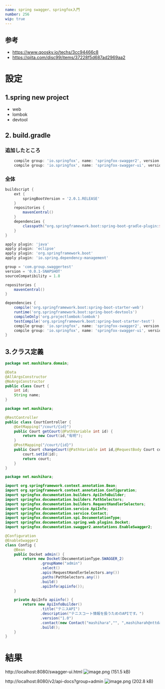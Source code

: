 ```yaml
---
name: spring swagger、springfox入門
number: 256
wip: true
---
```


## 参考
- https://www.qoosky.io/techs/3cc94466c8
- https://qiita.com/disc99/items/37228f5d687ad2969aa2

# 設定
## 1.spring new project
- web
- lombok
- devtool

## 2. build.gradle
### 追加したところ
```build.gradle
	compile group: 'io.springfox', name: 'springfox-swagger2', version: '2.8.0'
	compile group: 'io.springfox', name: 'springfox-swagger-ui', version: '2.8.0'
```
### 全体
```build.gradle
buildscript {
	ext {
		springBootVersion = '2.0.1.RELEASE'
	}
	repositories {
		mavenCentral()
	}
	dependencies {
		classpath("org.springframework.boot:spring-boot-gradle-plugin:${springBootVersion}")
	}
}

apply plugin: 'java'
apply plugin: 'eclipse'
apply plugin: 'org.springframework.boot'
apply plugin: 'io.spring.dependency-management'

group = 'com.group.swaggertest'
version = '0.0.1-SNAPSHOT'
sourceCompatibility = 1.8

repositories {
	mavenCentral()
}

dependencies {
	compile('org.springframework.boot:spring-boot-starter-web')
	runtime('org.springframework.boot:spring-boot-devtools')
	compileOnly('org.projectlombok:lombok')
	testCompile('org.springframework.boot:spring-boot-starter-test')
	compile group: 'io.springfox', name: 'springfox-swagger2', version: '2.8.0'
	compile group: 'io.springfox', name: 'springfox-swagger-ui', version: '2.8.0'
}
```


## 3.クラス定義
```Court.java
package net.mashihara.domain;

@Data
@AllArgsConstructor
@NoArgsConstructor
public class Court {
	int id;
	String name;	
}
```
```CourtController.java
package net.mashihara;

@RestController
public class CourtController {
	@GetMapping("/court/{id}")
	public Court getCourt(@PathVariable int id) {
		return new Court(id,"有明");
	}
	@PostMapping("/court/{id}")
	public Court changeCourt(@PathVariable int id,@RequestBody Court court) {
		court.setId(id);
		return court;
	}
}
```

```SwaggerConfiguration.java
package net.mashihara;

import org.springframework.context.annotation.Bean;
import org.springframework.context.annotation.Configuration;
import springfox.documentation.builders.ApiInfoBuilder;
import springfox.documentation.builders.PathSelectors;
import springfox.documentation.builders.RequestHandlerSelectors;
import springfox.documentation.service.ApiInfo;
import springfox.documentation.service.Contact;
import springfox.documentation.spi.DocumentationType;
import springfox.documentation.spring.web.plugins.Docket;
import springfox.documentation.swagger2.annotations.EnableSwagger2;

@Configuration
@EnableSwagger2
class Config {
    @Bean
    public Docket admin() {
        return new Docket(DocumentationType.SWAGGER_2)
                .groupName("admin")
                .select()
                .apis(RequestHandlerSelectors.any())
                .paths(PathSelectors.any())
                .build()
                .apiInfo(apiinfo());
    }

    private ApiInfo apiinfo() {
        return new ApiInfoBuilder()
                .title("テニスAPI")
                .description("テニスコート情報を扱うためのAPIです。")
                .version("1.0")
                .contact(new Contact("mashihara","", ",mashiharah@nttdata.co.jp"))
                .build();
    }
}
```

# 結果
http://localhost:8080/swagger-ui.html
![image.png (151.5 kB)](https://img.esa.io/uploads/production/attachments/6094/2018/04/22/21094/d98b7b5b-ef0e-47fc-b55d-bc11ee54f58f.png)

http://localhost:8080/v2/api-docs?group=admin
![image.png (202.8 kB)](https://img.esa.io/uploads/production/attachments/6094/2018/04/22/21094/15bd9d46-98c0-4e9f-8b31-52dc9cfd0ad1.png)
